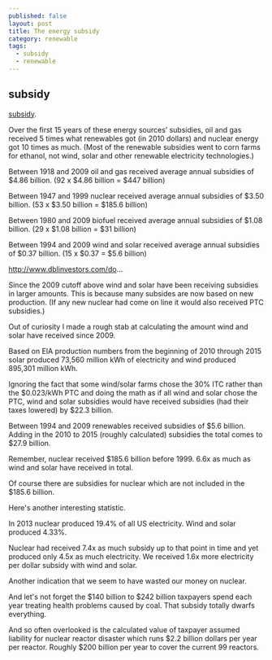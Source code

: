 ```yaml
---
published: false
layout: post
title: The energy subsidy
category: renewable
tags:
  - subsidy
  - renewable
---
```

## subsidy

 [subsidy](https://cleantechnica.com/2016/12/25/cost-of-solar-power-vs-cost-of-wind-power-coal-nuclear-natural-gas/). 


Over the first 15 years of these energy sources’ subsidies, oil and gas received 5 times what renewables got (in 2010 dollars) and nuclear energy got 10 times as much. (Most of the renewable subsidies went to corn farms for ethanol, not wind, solar and other renewable electricity technologies.)

Between 1918 and 2009 oil and gas received average annual subsidies of $4.86 billion. (92 x $4.86 billion = $447 billion)

Between 1947 and 1999 nuclear received average annual subsidies of $3.50 billion. (53 x $3.50 billion = $185.6 billion)

Between 1980 and 2009 biofuel received average annual subsidies of $1.08 billion. (29 x $1.08 billion = $31 billion)

Between 1994 and 2009 wind and solar received average annual subsidies of $0.37 billion. (15 x $0.37 = $5.6 billion)

http://www.dblinvestors.com/do...

Since the 2009 cutoff above wind and solar have been receiving subsidies in larger amounts. This is because many subsides are now based on new production. (If any new nuclear had come on line it would also received PTC subsidies.)

Out of curiosity I made a rough stab at calculating the amount wind and solar have received since 2009.

Based on EIA production numbers from the beginning of 2010 through 2015 solar produced 73,560 million kWh of electricity and wind produced 895,301 million kWh.

Ignoring the fact that some wind/solar farms chose the 30% ITC rather than the $0.023/kWh PTC and doing the math as if all wind and solar chose the PTC, wind and solar subsidies would have received subsidies (had their taxes lowered) by $22.3 billion.

Between 1994 and 2009 renewables received subsidies of $5.6 billion. Adding in the 2010 to 2015 (roughly calculated) subsidies the total comes to $27.9 billion.

Remember, nuclear received $185.6 billion before 1999. 6.6x as much as wind and solar have received in total.

Of course there are subsidies for nuclear which are not included in the $185.6 billion.

Here's another interesting statistic.

In 2013 nuclear produced 19.4% of all US electricity. Wind and solar produced 4.33%.

Nuclear had received 7.4x as much subsidy up to that point in time and yet produced only 4.5x as much electricity. We received 1.6x more electricity per dollar subsidy with wind and solar.

Another indication that we seem to have wasted our money on nuclear.

And let's not forget the $140 billion to $242 billion taxpayers spend each year treating health problems caused by coal. That subsidy totally dwarfs everything.

And so often overlooked is the calculated value of taxpayer assumed liability for nuclear reactor disaster which runs $2.2 billion dollars per year per reactor. Roughly $200 billion per year to cover the current 99 reactors.
